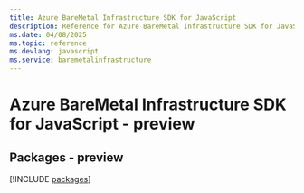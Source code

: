 ```yaml
---
title: Azure BareMetal Infrastructure SDK for JavaScript
description: Reference for Azure BareMetal Infrastructure SDK for JavaScript
ms.date: 04/08/2025
ms.topic: reference
ms.devlang: javascript
ms.service: baremetalinfrastructure
---
```

# Azure BareMetal Infrastructure SDK for JavaScript - preview
## Packages - preview
[!INCLUDE [packages](baremetal-infrastructure-index.md)]